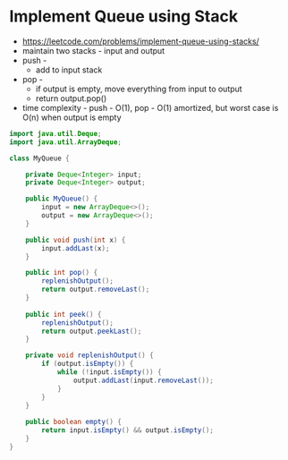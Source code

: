 # Implement Queue using Stack

- https://leetcode.com/problems/implement-queue-using-stacks/
- maintain two stacks - input and output
- push - 
  - add to input stack
- pop - 
  - if output is empty, move everything from input to output
  - return output.pop()
- time complexity - push - O(1), pop - O(1) amortized, but worst case is O(n) when output is empty

```java
import java.util.Deque;
import java.util.ArrayDeque;

class MyQueue {

    private Deque<Integer> input;
    private Deque<Integer> output;

    public MyQueue() {
        input = new ArrayDeque<>();
        output = new ArrayDeque<>();
    }

    public void push(int x) {
        input.addLast(x);
    }

    public int pop() {
        replenishOutput();
        return output.removeLast();
    }
    
    public int peek() {
        replenishOutput();
        return output.peekLast();
    }

    private void replenishOutput() {
        if (output.isEmpty()) {
            while (!input.isEmpty()) {
                output.addLast(input.removeLast());
            }
        }
    }
    
    public boolean empty() {
        return input.isEmpty() && output.isEmpty();
    }
}
```
